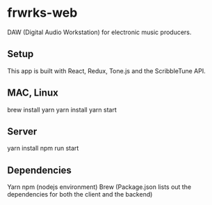 # frwrks-web
DAW (Digital Audio Workstation) for electronic music producers.

## Setup
This app is built with React, Redux, Tone.js and the ScribbleTune API.

## MAC, Linux
brew install yarn
yarn install
yarn start

## Server
yarn install
npm run start

## Dependencies
Yarn
npm (nodejs environment)
Brew
(Package.json lists out the dependencies for both the client and the backend)
